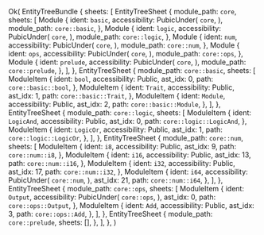 Ok(
    EntityTreeBundle {
        sheets: [
            EntityTreeSheet {
                module_path: `core`,
                sheets: [
                    Module {
                        ident: `basic`,
                        accessibility: PubicUnder(
                            `core`,
                        ),
                        module_path: `core::basic`,
                    },
                    Module {
                        ident: `logic`,
                        accessibility: PubicUnder(
                            `core`,
                        ),
                        module_path: `core::logic`,
                    },
                    Module {
                        ident: `num`,
                        accessibility: PubicUnder(
                            `core`,
                        ),
                        module_path: `core::num`,
                    },
                    Module {
                        ident: `ops`,
                        accessibility: PubicUnder(
                            `core`,
                        ),
                        module_path: `core::ops`,
                    },
                    Module {
                        ident: `prelude`,
                        accessibility: PubicUnder(
                            `core`,
                        ),
                        module_path: `core::prelude`,
                    },
                ],
            },
            EntityTreeSheet {
                module_path: `core::basic`,
                sheets: [
                    ModuleItem {
                        ident: `bool`,
                        accessibility: Public,
                        ast_idx: 0,
                        path: `core::basic::bool`,
                    },
                    ModuleItem {
                        ident: `Trait`,
                        accessibility: Public,
                        ast_idx: 1,
                        path: `core::basic::Trait`,
                    },
                    ModuleItem {
                        ident: `Module`,
                        accessibility: Public,
                        ast_idx: 2,
                        path: `core::basic::Module`,
                    },
                ],
            },
            EntityTreeSheet {
                module_path: `core::logic`,
                sheets: [
                    ModuleItem {
                        ident: `LogicAnd`,
                        accessibility: Public,
                        ast_idx: 0,
                        path: `core::logic::LogicAnd`,
                    },
                    ModuleItem {
                        ident: `LogicOr`,
                        accessibility: Public,
                        ast_idx: 1,
                        path: `core::logic::LogicOr`,
                    },
                ],
            },
            EntityTreeSheet {
                module_path: `core::num`,
                sheets: [
                    ModuleItem {
                        ident: `i8`,
                        accessibility: Public,
                        ast_idx: 9,
                        path: `core::num::i8`,
                    },
                    ModuleItem {
                        ident: `i16`,
                        accessibility: Public,
                        ast_idx: 13,
                        path: `core::num::i16`,
                    },
                    ModuleItem {
                        ident: `i32`,
                        accessibility: Public,
                        ast_idx: 17,
                        path: `core::num::i32`,
                    },
                    ModuleItem {
                        ident: `i64`,
                        accessibility: PubicUnder(
                            `core::num`,
                        ),
                        ast_idx: 21,
                        path: `core::num::i64`,
                    },
                ],
            },
            EntityTreeSheet {
                module_path: `core::ops`,
                sheets: [
                    ModuleItem {
                        ident: `Output`,
                        accessibility: PubicUnder(
                            `core::ops`,
                        ),
                        ast_idx: 0,
                        path: `core::ops::Output`,
                    },
                    ModuleItem {
                        ident: `Add`,
                        accessibility: Public,
                        ast_idx: 3,
                        path: `core::ops::Add`,
                    },
                ],
            },
            EntityTreeSheet {
                module_path: `core::prelude`,
                sheets: [],
            },
        ],
    },
)